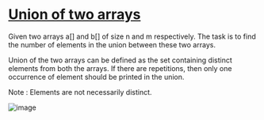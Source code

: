 # [Union of two arrays](https://practice.geeksforgeeks.org/problems/union-of-two-arrays3538/1)

Given two arrays a[] and b[] of size n and m respectively. The task is to find the number of elements in the union between these two arrays.

Union of the two arrays can be defined as the set containing distinct elements from both the arrays. If there are repetitions, then only one occurrence of element should be printed in the union.

Note : Elements are not necessarily distinct.

![image](https://user-images.githubusercontent.com/97858274/221355353-0e34ba15-6ac3-485f-bbef-a79d5dfb42c0.png)
